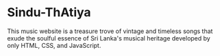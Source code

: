 # Sindu-ThAtiya
This music website is a treasure trove of vintage and timeless songs that exude the soulful essence of Sri Lanka's musical heritage developed by only HTML, CSS, and JavaScript.
